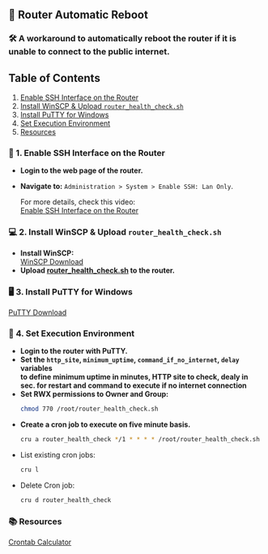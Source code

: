 ## 🚀 Router Automatic Reboot
### 🛠️ A workaround to automatically reboot the router if it is unable to connect to the public internet.

## Table of Contents
1. [Enable SSH Interface on the Router](#1-enable-ssh-interface-on-the-router)
2. [Install WinSCP & Upload `router_health_check.sh`](#2-install-winscp--upload-router_health_checksh)
3. [Install PuTTY for Windows](#3-install-putty-for-windows)
4. [Set Execution Environment](#4-set-execution-environment)
5. [Resources](#resources)

### 🔐 1. Enable SSH Interface on the Router
- **Login to the web page of the router.**
- **Navigate to:** `Administration > System > Enable SSH: Lan Only`.

   For more details, check this video:  
   [Enable SSH Interface on the Router](https://www.youtube.com/watch?v=s7Vqz3g5GXo)
 
### 💻 2. Install WinSCP & Upload `router_health_check.sh`
- **Install WinSCP:**  
   [WinSCP Download](https://winscp.net/eng/download.php)
- **Upload [router_health_check.sh](router_health_check.sh) to the router.** 

### 🖥️ 3. Install PuTTY for Windows  
   [PuTTY Download](https://www.chiark.greenend.org.uk/~sgtatham/putty/latest.html)

### 🔧 4. Set Execution Environment
- **Login to the router with PuTTY.**
- **Set the `http_site`, `minimum_uptime`, `command_if_no_internet`, `delay` variables  
to define minimum uptime in minutes, HTTP site to check, dealy in sec. for restart and command to execute if no internet connection**
- **Set RWX permissions to Owner and Group:**  
   ```bash
   chmod 770 /root/router_health_check.sh  

- **Create a cron job to execute on five minute basis.**
   ```bash
   cru a router_health_check */1 * * * * /root/router_health_check.sh

- List existing cron jobs:
   ```bash
   cru l

- Delete Cron job:
   ```bash
   cru d router_health_check

### 📚 Resources
[Crontab Calculator](https://crontab.cronhub.io/)